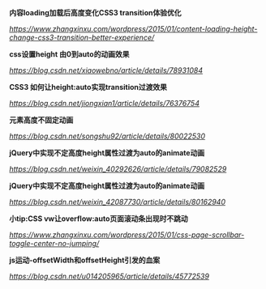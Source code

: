 **内容loading加载后高度变化CSS3 transition体验优化**

*https://www.zhangxinxu.com/wordpress/2015/01/content-loading-height-change-css3-transition-better-experience/*



**css设置height 由0到auto的动画效果**

*https://blog.csdn.net/xiaowebno/article/details/78931084*



**CSS3 如何让height:auto实现transition过渡效果**

*https://blog.csdn.net/jiongxian1/article/details/76376754*



**元素高度不固定动画**

*https://blog.csdn.net/songshu92/article/details/80022530*



**jQuery中实现不定高度height属性过渡为auto的animate动画**

*https://blog.csdn.net/weixin_40292626/article/details/79082529*



**jQuery中实现不定高度height属性过渡为auto的animate动画**

*https://blog.csdn.net/weixin_42087730/article/details/80162940*



**小tip:CSS vw让overflow:auto页面滚动条出现时不跳动**

*https://www.zhangxinxu.com/wordpress/2015/01/css-page-scrollbar-toggle-center-no-jumping/*



**js运动-offsetWidth和offsetHeight引发的血案**

*https://blog.csdn.net/u014205965/article/details/45772539*